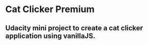# Cat Clicker Premium

## Udacity mini project to create a cat clicker application using vanillaJS.

